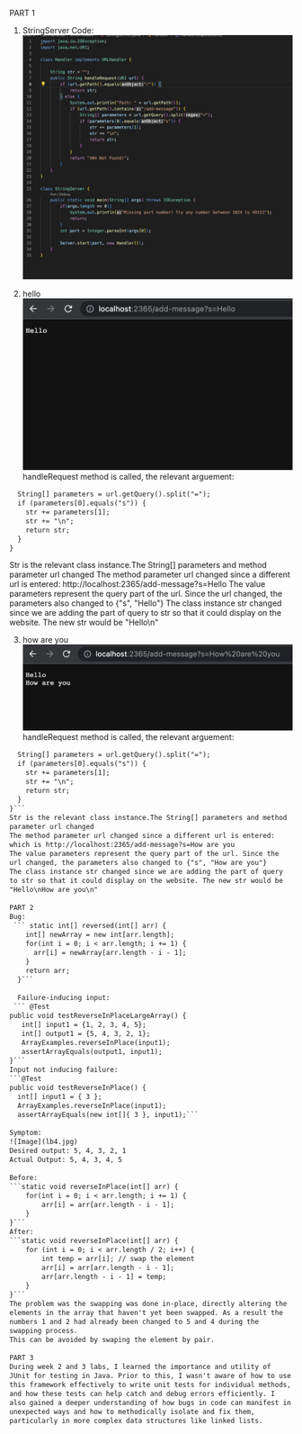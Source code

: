 PART 1
1) StringServer Code:
![Image](lb1.png)

2) hello
![Image](lb2.png)
handleRequest method is called,
the relevant arguement:
```if (url.getPath().contains("/add-message")) {
  String[] parameters = url.getQuery().split("=");
  if (parameters[0].equals("s")) {
    str += parameters[1];
    str += "\n";
    return str;
  }
}
```
Str is the relevant class instance.The String[] parameters and method parameter url changed
The method parameter url changed since a different url is entered: http://localhost:2365/add-message?s=Hello
The value parameters represent the query part of the url. Since the url changed, the parameters also changed to {"s", "Hello"}
The class instance str changed since we are adding the part of query to str so that it could display on the website. The new str would be "Hello\n"

3) how are you 
![Image](lb3.png)
handleRequest method is called,
the relevant arguement:
```if (url.getPath().contains("/add-message")) {
  String[] parameters = url.getQuery().split("=");
  if (parameters[0].equals("s")) {
    str += parameters[1];
    str += "\n";
    return str;
  }
}```
Str is the relevant class instance.The String[] parameters and method parameter url changed
The method parameter url changed since a different url is entered: which is http://localhost:2365/add-message?s=How are you
The value parameters represent the query part of the url. Since the url changed, the parameters also changed to {"s", "How are you"}
The class instance str changed since we are adding the part of query to str so that it could display on the website. The new str would be "Hello\nHow are you\n"

PART 2
Bug:
 ``` static int[] reversed(int[] arr) {
    int[] newArray = new int[arr.length];
    for(int i = 0; i < arr.length; i += 1) {
      arr[i] = newArray[arr.length - i - 1];
    }
    return arr;
  }```
  
  Failure-inducing input:
 ``` @Test
public void testReverseInPlaceLargeArray() {
   int[] input1 = {1, 2, 3, 4, 5};
   int[] output1 = {5, 4, 3, 2, 1};
   ArrayExamples.reverseInPlace(input1);
   assertArrayEquals(output1, input1);
}```
Input not inducing failure:
```@Test 
public void testReverseInPlace() {
  int[] input1 = { 3 };
  ArrayExamples.reverseInPlace(input1);
  assertArrayEquals(new int[]{ 3 }, input1);```

Symptom:
![Image](lb4.jpg)
Desired output: 5, 4, 3, 2, 1
Actual Output: 5, 4, 3, 4, 5

Before:
```static void reverseInPlace(int[] arr) {
    for(int i = 0; i < arr.length; i += 1) {
        arr[i] = arr[arr.length - i - 1];
    }
}```
After:
```static void reverseInPlace(int[] arr) {
    for (int i = 0; i < arr.length / 2; i++) {
        int temp = arr[i]; // swap the element
        arr[i] = arr[arr.length - i - 1];
        arr[arr.length - i - 1] = temp;
    }
}```
The problem was the swapping was done in-place, directly altering the elements in the array that haven't yet been swapped. As a result the numbers 1 and 2 had already been changed to 5 and 4 during the swapping process.
This can be avoided by swaping the element by pair.

PART 3
During week 2 and 3 labs, I learned the importance and utility of JUnit for testing in Java. Prior to this, I wasn't aware of how to use this framework effectively to write unit tests for individual methods, and how these tests can help catch and debug errors efficiently. I also gained a deeper understanding of how bugs in code can manifest in unexpected ways and how to methodically isolate and fix them, particularly in more complex data structures like linked lists.
  
